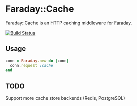 
# Faraday::Cache

Faraday::Cache is an HTTP caching middleware for [Faraday]().

[![Build Status](https://secure.travis-ci.org/paul/faraday-cache.png)](http://travis-ci.org/paul/faraday-cache)


## Usage

```ruby
conn = Faraday.new do |conn|
  conn.request :cache
end
```

## TODO

Support more cache store backends (Redis, PostgreSQL)

